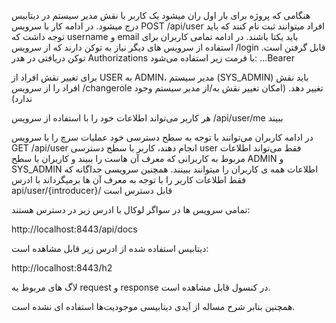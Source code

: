    هنگامی که پروژه برای بار اول ران میشود یک کاربر با نقش مدیر سیستم در دیتابیس درج میشود. در ادامه کار با سرویس POST /api/user افراد میتوانند ثبت نام کنند که باید توجه داشت که username و email باید یکتا باشند. در ادامه تمامی کاربران برای استفاده از سرویس های دیگر نیاز به توکن دارند  که از سرویس /login قابل گرفتن است. توکن دریافتی در هدر Authorizations با فرمت زیر استفاده می‌شود: ...Bearer

برای تغییر نقش افراد از USER به ADMIN، مدیر سیستم (SYS_ADMIN) باید نقش افراد را از سرویس /changerole تغییر دهد. (امکان تغییر نقش به/از مدیر سیستم وجود ندارد)

هر کاربر می‌تواند اطلاعات خود را با استفاده از سرویس  /api/user/me ببیند

در ادامه کاربران می‌توانند با توجه به سطح دسترسی خود عملیات سرچ را با سرویس GET /api/user انجام دهند، کاربر با سطح دسترسی user فقط می‌تواند اطلاعات مربوط به کاربرانی که معرف آن هاست را ببیند و کاربران با سطح ADMIN و SYS_ADMIN اطلاعات همه ی کاربران را میتوانند ببینند.
همچنین سرویسی جداگانه که فقط اطلاعات کاربر را با توجه به معرف آن ها برمیگرداند با ادرس api/user/{introducer}/ قابل دسترس است

تمامی سرویس ها در سواگر لوکال با ادرس زیر در دسترس هستند:

http://localhost:8443/api/docs

دیتابیس استفاده شده از ادرس زیر قابل مشاهده است:


http://localhost:8443/h2


 لاگ های مربوط به request و response در کنسول قابل مشاهده است. 

همچنین بنابر شرح مساله از آیدی دیتابیسی موجودیت‌ها استفاده ای نشده است.
